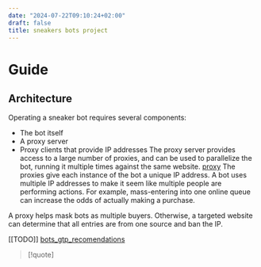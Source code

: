 ```yaml
---
date: "2024-07-22T09:10:24+02:00"
draft: false
title: sneakers bots project
---
```


# Guide

## Architecture

Operating a sneaker bot requires several components:

-   The bot itself
-   A proxy server
-   Proxy clients that provide IP addresses The proxy server provides
    access to a large number of proxies, and can be used to parallelize
    the bot, running it multiple times against the same website.
    [proxy](/Notes/posts/Linux/Network_manipulation/proxy) The proxies
    give each instance of the bot a unique IP address. A bot uses
    multiple IP addresses to make it seem like multiple people are
    performing actions. For example, mass-entering into one online queue
    can increase the odds of actually making a purchase.

A proxy helps mask bots as multiple buyers. Otherwise, a targeted
website can determine that all entries are from one source and ban the
IP.

\[\[TODO\]\]
[bots_gtp_recomendations](/Notes/posts/bots_gtp_recomendations)

> \[!quote\]
